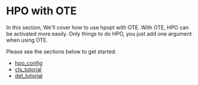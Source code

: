 # HPO with OTE

In this section, We'll cover how to use hpopt with OTE.
With OTE, HPO can be activated more easily.
Only things to do HPO, you just add one argument when using OTE.

Please see the sections below to get started.

- [hpo_config](hpo_config)
- [cls_tutorial](cls_tutorial)
- [det_tutorial](det_tutorial)